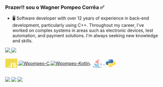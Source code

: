 ### Prazer!! sou o Wagner Pompeo Corrêa ✅

- 🖥 Software developer with over 12 years of experience in back-end development, particularly using C++. Throughout my career, I've worked on complex systems in areas such as electronic devices, test automation, and payment solutions. I'm always seeking new knowledge and skills.


<div>
  <a href="https://github.com/Wpompeo"> 
  <img height="180em" src="https://github-readme-stats.vercel.app/api?username=Wpompeo&show_icons=true&theme=dark&include_all_commits=true&count_private=true"/>
  <img height="180em" src="https://github-readme-stats.vercel.app/api/top-langs/?username=Wpompeo&layout=compact&langs_count=7&theme=dark"/>
</div>
  
<div style="display: inline_block"><br>
  <img align="center" alt="Wpompeo-Js" height="30" width="40" src="https://raw.githubusercontent.com/devicons/devicon/master/icons/javascript/javascript-plain.svg">    
  
  <img align="center" alt="Wpompeo-C" height="30" width="40" src="https://img.icons8.com/color/48/000000/c-plus-plus-logo.png">

  <img align="center" alt="Wpompeo-Kotlin" height="30" width="40" src="https://tm.ibxk.com.br/2017/05/18/18085921051418.jpg?ims=1200x675">

  <img align="center" alt="Wpompeo-Kotlin" height="30" width="40" src="https://raw.githubusercontent.com/devicons/devicon/master/icons/java/java-original.svg">

   <img align="center" alt="Wpompeo-Kotlin" height="30" width="40" src="https://raw.githubusercontent.com/devicons/devicon/master/icons/python/python-original.svg">
  
                                                         
  ##
 
<div> 
  	
 <a href="https://discord.gg/Wpompeo" target="_blank"><img src="https://img.shields.io/badge/Discord-7289DA?style=for-the-badge&logo=discord&logoColor=white" target="_blank"></a> 
  <a href = "mailto:wag_pompeo@yahoo.com.br"><img src="https://img.shields.io/badge/-Gmail-%23333?style=for-the-badge&logo=gmail&logoColor=white" target="_blank"></a>
  <a href="https://www.linkedin.com/in/wpc23/" target="_blank"><img src="https://img.shields.io/badge/-LinkedIn-%230077B5?style=for-the-badge&logo=linkedin&logoColor=white" target="_blank"></a> 
 
 
 

  
 
 
 
</div>
